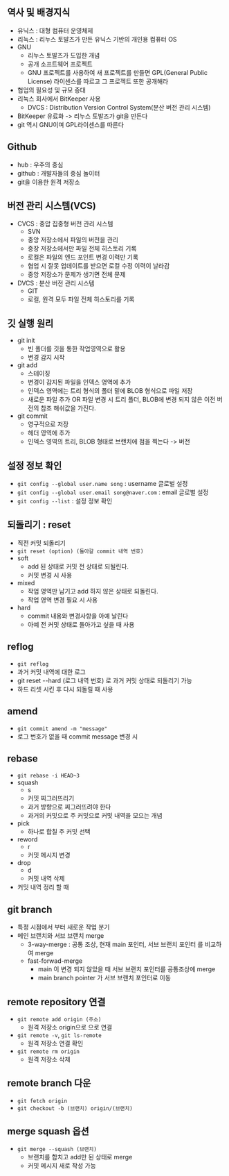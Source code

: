 ## 역사 및 배경지식
- 유닉스 : 대형 컴퓨터 운영체제
- 리눅스 : 리누스 토발즈가 만든 유닉스 기반의 개인용 컴퓨터 OS
- GNU 
	- 리누스 토발즈가 도입한 개념
	- 공개 소프트웨어 프로젝트
	- GNU 프로젝트를 사용하여 새 프로젝트를 만들면 GPL(General Public License) 라이센스를 따르고 그 프로젝트 또한 공개해라
- 협업의 필요성 및 규모 증대
- 리눅스 회사에서 BitKeeper 사용 
	- DVCS : Distribution Version Control System(분산 버전 관리 시스템)
- BitKeeper 유료화 -> 리누스 토발즈가 git을 만든다
- git 역시 GNU이며 GPL라이센스를 따른다

## Github
- hub : 우주의 중심
- github : 개발자들의 중심 놀이터
- git을 이용한 원격 저장소

## 버전 관리 시스템(VCS)
- CVCS : 중압 집중형 버전 관리 시스템
	- SVN
	- 중앙 저장소에서 파일의 버전을 관리
	- 중장 저장소에서만 파일 전체 히스토리 기록
	- 로컬은 파일의 엔드 포인트 변경 이력만 기록
	- 협업 시 잘못 업데이트를 받으면 로컬 수정 이력이 날라감
	- 중앙 저장소가 문제가 생기면 전체 문제
- DVCS : 분산 버전 관리 시스템
	- GIT
	- 로컬, 원격 모두 파일 전체 히스토리를 기록

## 깃 실행 원리
- git init
	- 빈 폴더를 깃을 통한 작업영역으로 활용
	- 변경 감지 시작
- git add
	- 스테이징
	- 변경이 감지된 파일을 인덱스 영역에 추가
	- 인덱스 영역에는 트리 형식의 폴더 밑에 BLOB 형식으로 파일 저장
	- 새로운 파일 추가 OR 파일 변경 시 트리 폴더, BLOB에 변경 되지 않은 이전 버전의 참조 해쉬값을 가진다.
- git commit
	- 영구적으로 저장
	- 헤더 영역에 추가
	- 인덱스 영역의 트리, BLOB 형태로 브랜치에 점을 찍는다 -> 버전

## 설정 정보 확인
- `git config --global user.name song` : username 글로벌 설정
- `git config --global user.email song@naver.com` : email 글로벌 설정
- `git config --list` : 설정 정보 확인

## 되돌리기 : reset
- 직전 커밋 되돌리기
- `git reset (option) (돌아갈 commit 내역 번호)`
- soft
	- add 된 상태로 커밋 전 상태로 되될린다.
	- 커밋 변경 시 사용
- mixed
	- 작업 영역만 남기고 add 하지 않은 상태로 되돌린다.
	- 작업 영역 변경 필요 시 사용
- hard
	- commit 내용와 변경사항을 아예 날린다
	- 아예 전 커밋 상태로 돌아가고 싶을 때 사용

## reflog
- `git reflog`
- 과거 커밋 내역에 대한 로그 
- git reset --hard (로그 내역 번호) 로 과거 커밋 상태로 되돌리기 가능
- 하드 리셋 시킨 후 다시 되돌릴 때 사용
## amend
- `git commit amend -m "message"`
- 로그 번호가 없을 때 commit message 변경 시

## rebase
- `git rebase -i HEAD~3`
- squash
	- s
	- 커밋 찌그러뜨리기
	- 과거 방향으로 찌그러뜨려야 한다
	- 과거의 커밋으로 주 커밋으로 커밋 내역을 모으는 개념
- pick
	- 하나로 합칠 주 커밋 선택
- reword
	- r
	- 커밋 메시지 변경
- drop
	- d
	- 커밋 내역 삭제
- 커밋 내역 정리 할 때

## git branch
- 특정 시점에서 부터 새로운 작업 분기
- 메인 브랜치와 서브 브랜치 merge
	- 3-way-merge : 공통 조상, 현재 main 포인터, 서브 브랜치 포인터 를 비교하여 merge 
	- fast-forwad-merge
		- main 이 변경 되지 않았을 때 서브 브랜치 포인터를 공통조상에 merge
		- main branch pointer 가 서브 브랜치 포인터로 이동

## remote repository 연결
- `git remote add origin (주소)`
	- 원격 저장소 origin으로 으로 연결
- `git remote -v`, `git ls-remote`
	- 원격 저장소 연결 확인
- `git remote rm origin`
	- 원격 저장소 삭제

## remote branch 다운
- `git fetch origin`
- `git checkout -b (브랜치) origin/(브랜치)`

## merge squash 옵션
- `git merge --squash (브랜치)`
	- 브랜치를 합치고 add만 된 상태로 merge
	- 커밋 메시지 새로 작성 가능

